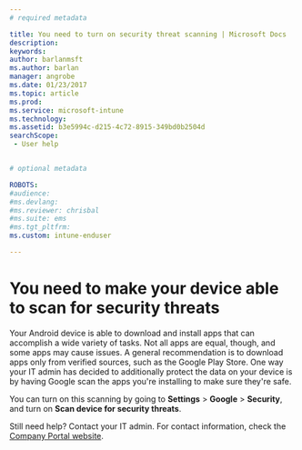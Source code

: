 ```yaml
---
# required metadata

title: You need to turn on security threat scanning | Microsoft Docs
description:
keywords:
author: barlanmsft
ms.author: barlan
manager: angrobe
ms.date: 01/23/2017
ms.topic: article
ms.prod:
ms.service: microsoft-intune
ms.technology:
ms.assetid: b3e5994c-d215-4c72-8915-349bd0b2504d
searchScope:
 - User help


# optional metadata

ROBOTS:  
#audience:
#ms.devlang:
#ms.reviewer: chrisbal
#ms.suite: ems
#ms.tgt_pltfrm:
ms.custom: intune-enduser

---
```


# You need to make your device able to scan for security threats

Your Android device is able to download and install apps that can accomplish a wide variety of tasks. Not all apps are equal, though, and some apps may cause issues. A general recommendation is to download apps only from verified sources, such as the Google Play Store. One way your IT admin has decided to additionally protect the data on your device is by having Google scan the apps you're installing to make sure they're safe.

You can turn on this scanning by going to **Settings** > **Google** > **Security**, and turn on **Scan device for security threats**.

Still need help? Contact your IT admin. For contact information, check the [Company Portal website](http://portal.manage.microsoft.com).
